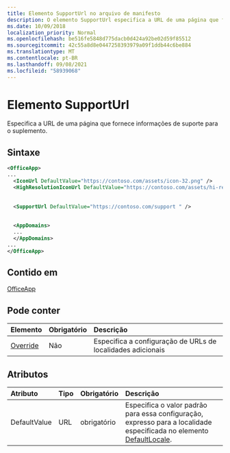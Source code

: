 ```yaml
---
title: Elemento SupportUrl no arquivo de manifesto
description: O elemento SupportUrl especifica a URL de uma página que fornece informações de suporte para o seu complemento.
ms.date: 10/09/2018
localization_priority: Normal
ms.openlocfilehash: be516fe5848d775dacb0d424a92be02d59f85512
ms.sourcegitcommit: 42c55a8d8e0447258393979a09f1ddb44c6be884
ms.translationtype: MT
ms.contentlocale: pt-BR
ms.lasthandoff: 09/08/2021
ms.locfileid: "58939068"
---
```

# <a name="supporturl-element"></a>Elemento SupportUrl

Especifica a URL de uma página que fornece informações de suporte para o suplemento.

## <a name="syntax"></a>Sintaxe

```XML
<OfficeApp>
...
  <IconUrl DefaultValue="https://contoso.com/assets/icon-32.png" />
  <HighResolutionIconUrl DefaultValue="https://contoso.com/assets/hi-res-icon.png"/>
  
  
  <SupportUrl DefaultValue="https://contoso.com/support " />
  
  
  <AppDomains>
  ...
  </AppDomains>
...
</OfficeApp>
```

## <a name="contained-in"></a>Contido em

[OfficeApp](officeapp.md)

## <a name="can-contain"></a>Pode conter

|  Elemento | Obrigatório | Descrição  |
|:-----|:-----|:-----|
|  [Override](override.md)   | Não | Especifica a configuração de URLs de localidades adicionais |

## <a name="attributes"></a>Atributos

|Atributo|Tipo|Obrigatório|Descrição|
|:-----|:-----|:-----|:-----|
|DefaultValue|URL|obrigatório|Especifica o valor padrão para essa configuração, expresso para a localidade especificada no elemento [DefaultLocale](defaultlocale.md).|
